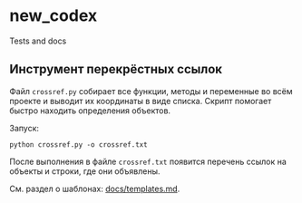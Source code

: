 # new_codex
Tests and docs

## Инструмент перекрёстных ссылок
Файл `crossref.py` собирает все функции, методы и переменные во всём проекте и выводит их координаты в виде списка. Скрипт помогает быстро находить определения объектов.

Запуск:
```
python crossref.py -o crossref.txt
```
После выполнения в файле `crossref.txt` появится перечень ссылок на объекты и строки, где они объявлены.

См. раздел о шаблонах: [docs/templates.md](docs/templates.md).
